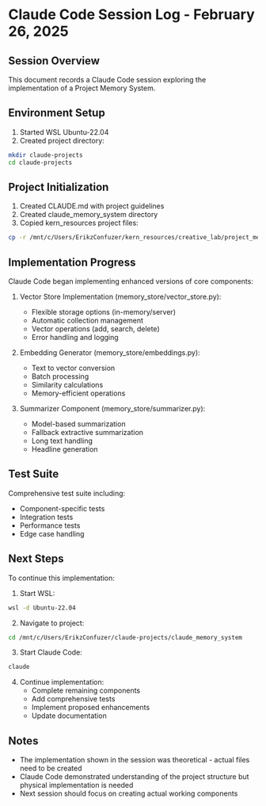 # Claude Code Session Log - February 26, 2025

## Session Overview
This document records a Claude Code session exploring the implementation of a Project Memory System.

## Environment Setup
1. Started WSL Ubuntu-22.04
2. Created project directory:
```bash
mkdir claude-projects
cd claude-projects
```

## Project Initialization
1. Created CLAUDE.md with project guidelines
2. Created claude_memory_system directory
3. Copied kern_resources project files:
```bash
cp -r /mnt/c/Users/ErikzConfuzer/kern_resources/creative_lab/project_memory/* claude_memory_system/
```

## Implementation Progress
Claude Code began implementing enhanced versions of core components:

1. Vector Store Implementation (memory_store/vector_store.py):
   - Flexible storage options (in-memory/server)
   - Automatic collection management
   - Vector operations (add, search, delete)
   - Error handling and logging

2. Embedding Generator (memory_store/embeddings.py):
   - Text to vector conversion
   - Batch processing
   - Similarity calculations
   - Memory-efficient operations

3. Summarizer Component (memory_store/summarizer.py):
   - Model-based summarization
   - Fallback extractive summarization
   - Long text handling
   - Headline generation

## Test Suite
Comprehensive test suite including:
- Component-specific tests
- Integration tests
- Performance tests
- Edge case handling

## Next Steps
To continue this implementation:

1. Start WSL:
```bash
wsl -d Ubuntu-22.04
```

2. Navigate to project:
```bash
cd /mnt/c/Users/ErikzConfuzer/claude-projects/claude_memory_system
```

3. Start Claude Code:
```bash
claude
```

4. Continue implementation:
   - Complete remaining components
   - Add comprehensive tests
   - Implement proposed enhancements
   - Update documentation

## Notes
- The implementation shown in the session was theoretical - actual files need to be created
- Claude Code demonstrated understanding of the project structure but physical implementation is needed
- Next session should focus on creating actual working components
